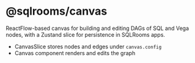 # @sqlrooms/canvas

ReactFlow-based canvas for building and editing DAGs of SQL and Vega nodes, with a Zustand slice for persistence in SQLRooms apps.

- CanvasSlice stores nodes and edges under `canvas.config`
- Canvas component renders and edits the graph
